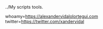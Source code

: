 

../My scripts tools.

whoamy=https://alexandervidalolortegui.com
twitter=https://twitter.com/xandervidal
